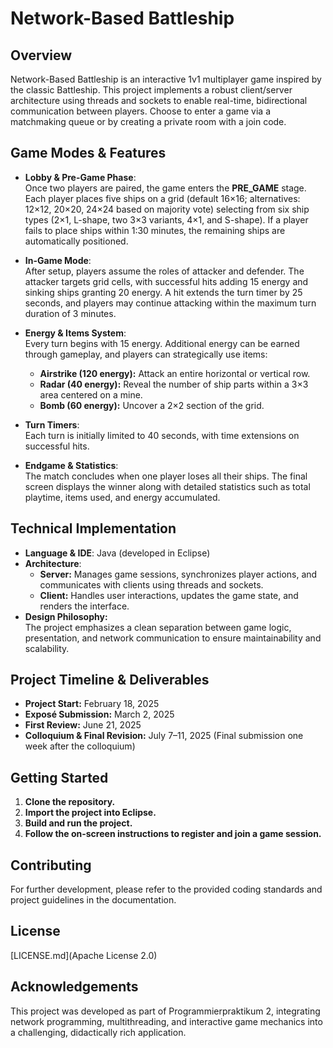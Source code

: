 # Network-Based Battleship

## Overview
Network-Based Battleship is an interactive 1v1 multiplayer game inspired by the classic Battleship. This project implements a robust client/server architecture using threads and sockets to enable real-time, bidirectional communication between players. Choose to enter a game via a matchmaking queue or by creating a private room with a join code.

## Game Modes & Features
- **Lobby & Pre-Game Phase**:  
  Once two players are paired, the game enters the **PRE_GAME** stage. Each player places five ships on a grid (default 16×16; alternatives: 12×12, 20×20, 24×24 based on majority vote) selecting from six ship types (2×1, L-shape, two 3×3 variants, 4×1, and S-shape). If a player fails to place ships within 1:30 minutes, the remaining ships are automatically positioned.

- **In-Game Mode**:  
  After setup, players assume the roles of attacker and defender. The attacker targets grid cells, with successful hits adding 15 energy and sinking ships granting 20 energy. A hit extends the turn timer by 25 seconds, and players may continue attacking within the maximum turn duration of 3 minutes.

- **Energy & Items System**:  
  Every turn begins with 15 energy. Additional energy can be earned through gameplay, and players can strategically use items:
    - **Airstrike (120 energy):** Attack an entire horizontal or vertical row.
    - **Radar (40 energy):** Reveal the number of ship parts within a 3×3 area centered on a mine.
    - **Bomb (60 energy):** Uncover a 2×2 section of the grid.

- **Turn Timers**:  
  Each turn is initially limited to 40 seconds, with time extensions on successful hits.

- **Endgame & Statistics**:  
  The match concludes when one player loses all their ships. The final screen displays the winner along with detailed statistics such as total playtime, items used, and energy accumulated.

## Technical Implementation
- **Language & IDE**: Java (developed in Eclipse)
- **Architecture**:
    - **Server:** Manages game sessions, synchronizes player actions, and communicates with clients using threads and sockets.
    - **Client:** Handles user interactions, updates the game state, and renders the interface.
- **Design Philosophy:**  
  The project emphasizes a clean separation between game logic, presentation, and network communication to ensure maintainability and scalability.

## Project Timeline & Deliverables
- **Project Start:** February 18, 2025
- **Exposé Submission:** March 2, 2025
- **First Review:** June 21, 2025
- **Colloquium & Final Revision:** July 7–11, 2025 (Final submission one week after the colloquium)

## Getting Started
1. **Clone the repository.**
2. **Import the project into Eclipse.**
3. **Build and run the project.**
4. **Follow the on-screen instructions to register and join a game session.**

## Contributing
For further development, please refer to the provided coding standards and project guidelines in the documentation.

## License
[LICENSE.md](Apache License 2.0)

## Acknowledgements
This project was developed as part of Programmierpraktikum 2, integrating network programming, multithreading, and interactive game mechanics into a challenging, didactically rich application.